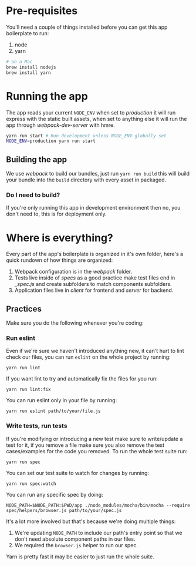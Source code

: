 # Pre-requisites

You'll need a couple of things installed before you can get this app boilerplate to run:

1. node
2. yarn

```sh
# on a Mac
brew install nodejs
brew install yarn
```

# Running the app

The app reads your current `NODE_ENV` when set to *production* it will run express with the static built assets, when set to anything else it will run the app through *webpack-dev-server* with hmre.

```sh
yarn run start # Run development unless NODE_ENV globally set
NODE_ENV=production yarn run start
```

## Building the app

We use *webpack* to build our bundles, just run `yarn run build` this will build your bundle into the `build` directory with every asset in packaged.

### Do I need to build?

If you're only running this app in development environment then no, you don't need to, this is for deployment only.


# Where is everything?

Every part of the app's boilerplate is organized in it's own folder, here's a quick rundown of how things are organized:

1. Webpack configuration is in the *webpack* folder.
2. Tests live inside of *specs* as a good practice make test files end in *_spec.js* and create subfolders to match components subfolders.
3. Application files live in *client* for frontend and *server* for backend.

## Practices

Make sure you do the following whenever you're coding:

### Run eslint

Even if we're sure we haven't introduced anything new, it can't hurt to lint check our files, you can run `eslint` on the whole project by running:

```
yarn run lint
```

If you want lint to try and automatically fix the files for you run:

```
yarn run lint:fix
```

You can run eslint only in your file by running:

```
yarn run eslint path/to/your/file.js
```

### Write tests, run tests

If you're modifying or introducing a new test make sure to write/update a test for it, if you remove a file make sure you also remove the test cases/examples for the code you removed. To run the whole test suite run:

```
yarn run spec
```

You can set our test suite to watch for changes by running:

```
yarn run spec:watch
```

You can run any specific spec by doing:

```
NODE_PATH=$NODE_PATH:$PWD/app ./node_modules/mocha/bin/mocha --require spec/helpers/browser.js path/to/your/spec.js
```

It's a lot more involved but that's because we're doing multiple things:

1. We're updating `NODE_PATH` to include our path's entry point so that we don't need absolute component paths in our files.
2. We required the `browser.js` helper to run our spec.

Yarn is pretty fast it may be easier to just run the whole suite.
